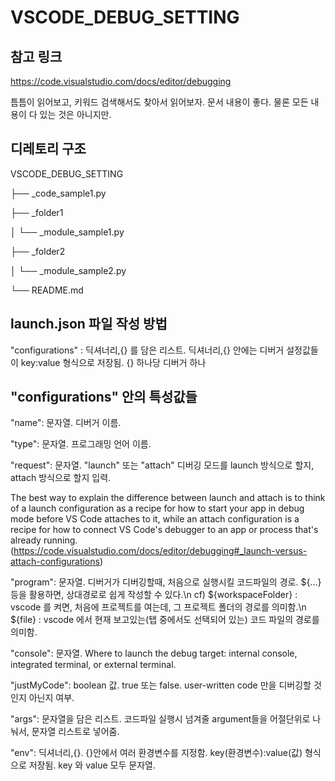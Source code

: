 # VSCODE_DEBUG_SETTING

## 참고 링크
https://code.visualstudio.com/docs/editor/debugging

틈틈이 읽어보고, 키워드 검색해서도 찾아서 읽어보자. 문서 내용이 좋다. 물론 모든 내용이 다 있는 것은 아니지만.

## 디레토리 구조
VSCODE_DEBUG_SETTING

├── _code_sample1.py

├── _folder1

│   └── _module_sample1.py

├── _folder2

│   └── _module_sample2.py

└── README.md

## launch.json 파일 작성 방법

"configurations" : 딕셔너리,{} 를 담은 리스트. 딕셔너리,{} 안에는 디버거 설정값들이 key:value 형식으로 저장됨. {} 하나당 디버거 하나

## "configurations" 안의 특성값들

"name": 문자열. 디버거 이름.

"type": 문자열. 프로그래밍 언어 이름.

"request": 문자열. "launch" 또는 "attach" 디버깅 모드를 launch 방식으로 할지, attach 방식으로 할지 입력. 

The best way to explain the difference between launch and attach is to think of a launch configuration as a recipe for how to start your app in debug mode before VS Code attaches to it, while an attach configuration is a recipe for how to connect VS Code's debugger to an app or process that's already running.(https://code.visualstudio.com/docs/editor/debugging#_launch-versus-attach-configurations)

"program": 문자열. 디버거가 디버깅할때, 처음으로 실행시킬 코드파일의 경로. ${...} 등을 활용하면, 상대경로로 쉽게 작성할 수 있다.\n
cf)
${workspaceFolder} :  vscode 를 켜면, 처음에 프로젝트를 여는데, 그 프로젝트 폴더의 경로를 의미함.\n
${file} : vscode 에서 현재 보고있는(탭 중에서도 선택되어 있는) 코드 파일의 경로를 의미함.

"console": 문자열. Where to launch the debug target: internal console, integrated terminal, or external terminal.

"justMyCode": boolean 값. true 또는 false. user-written code 만을 디버깅할 것인지 아닌지 여부.

"args": 문자열을 담은 리스트. 코드파일 실행시 넘겨줄 argument들을 어절단위로 나눠서, 문자열 리스트로 넣어줌.

"env": 딕셔너리,{}. {}안에서 여러 환경변수를 지정함. key(환경변수):value(값) 형식으로 저장됨. key 와 value 모두 문자열.

